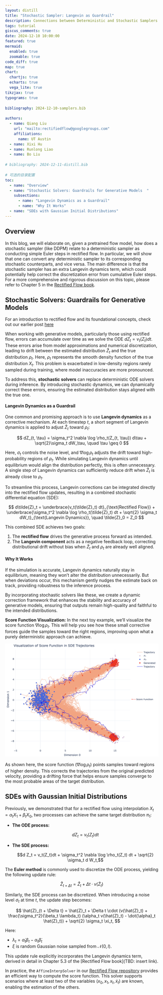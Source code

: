 ```yaml
---
layout: distill
title: "Stochastic Sampler: Langevin as Guardrail"
description: Connections between Deterministic and Stochastic Samplers
tags: tutorial
giscus_comments: true
date: 2024-12-10 10:00:00
featured: true
mermaid:
  enabled: true
  zoomable: true
code_diff: true
map: true
chart:
  chartjs: true
  echarts: true
  vega_lite: true
tikzjax: true
typograms: true

bibliography: 2024-12-10-samplers.bib

authors:
  - name: Qiang Liu
    url: "mailto:rectifiedflow@googlegroups.com"
    affiliations:
      name: UT Austin
  - name: Xixi Hu
  - name: Runlong Liao
  - name: Bo Liu

# bibliography: 2024-12-11-distill.bib

# 可选的目录配置
toc:
  - name: "Overview"
  - name: "Stochastic Solvers: Guardrails for Generative Models  "
    subsections:
      - name: "Langevin Dynamics as a Guardrail"
      - name: "Why It Works"
  - name: "SDEs with Gaussian Initial Distributions"
---
```


## Overview

In this blog, we will elaborate on, given a pretrained flow model, how does a stochastic sampler (like DDPM) relate to a deterministic sampler as conducting simple Euler steps in rectified flow. In particular, we will show that one can convert any deterministic sampler to its corresponding stochastic counterparts, and vice versa. The main difference is that the stochastic sampler has an extra Langevin dynamics term, which could potentially help correct the discretization error from cumulative Euler steps. For a more comprehensive and rigorous discussion on this topic, please refer to Chapter 5 in the [Rectified Flow book]().

## Stochastic Solvers: Guardrails for Generative Models

For an introduction to rectified flow and its foundational concepts, check out our earlier post [here](https://rectifiedflow.github.io/blog/2024/intro/)<d-cite key="Liu2022FlowSA"></d-cite>

When working with generative models, particularly those using rectified flow, errors can accumulate over time as we solve the ODE $dZ_t = v_t(Z_t) dt$. These errors arise from model approximations and numerical discretization, leading to drift between the estimated distribution $\hat{Z}_t$ and the true distribution $\rho_t$. Here, $\rho_t$ represents the smooth density function of the true distribution $X_t$. This problem is exacerbated in low-density regions rarely sampled during training, where model inaccuracies are more pronounced.

To address this, **stochastic solvers** can replace deterministic ODE solvers during inference. By introducing stochastic dynamics, we can dynamically correct these errors, ensuring the estimated distribution stays aligned with the true one.

#### Langevin Dynamics as a Guardrail

One common and promising approach is to use **Langevin dynamics** as a corrective mechanism. At each timestep $t$, a short segment of Langevin dynamics is applied to adjust $\hat{Z}_t$ toward $\rho_t$:

$$
dZ_{t, \tau} = \sigma_t^2 \nabla \log \rho_t(Z_{t, \tau}) d\tau + \sqrt{2}\sigma_t dW_\tau, \quad \tau \geq 0
$$

Here, $\sigma_t$ controls the noise level, and $\nabla \log \rho_t$ adjusts the drift toward high-probability regions of $\rho_t$. While simulating Langevin dynamics until equilibrium would align the distribution perfectly, this is often unnecessary. A single step of Langevin dynamics can sufficiently reduce drift when $\hat{Z}_t$ is already close to $\rho_t$.

To streamline this process, Langevin corrections can be integrated directly into the rectified flow updates, resulting in a combined stochastic differential equation (SDE):

$$
d\tilde{Z}_t = \underbrace{v_t(\tilde{Z}_t) dt}_{\text{Rectified Flow}} + \underbrace{\sigma_t^2 \nabla \log \rho_t(\tilde{Z}_t) dt + \sqrt{2} \sigma_t dW_t}_{\text{Langevin Dynamics}}, \quad \tilde{Z}_0 = Z_0
$$

This combined SDE achieves two goals:

1. The **rectified flow** drives the generative process forward as intended.
2. The **Langevin component** acts as a negative feedback loop, correcting distributional drift without bias when $\tilde{Z}_t$ and $\rho_t$ are already well aligned.

#### Why It Works

If the simulation is accurate, Langevin dynamics naturally stay in equilibrium, meaning they won’t alter the distribution unnecessarily. But when deviations occur, this mechanism gently nudges the estimate back on track, providing robustness to the inference process.

By incorporating stochastic solvers like these, we create a dynamic correction framework that enhances the stability and accuracy of generative models, ensuring that outputs remain high-quality and faithful to the intended distributions.

**Score Function Visualization:**
In the next toy example, we’ll visualize the score function $\nabla \log \rho_t$. This will help you see how these small corrective forces guide the samples toward the right regions, improving upon what a purely deterministic approach can achieve.

<div class="l-body">
  <img src="/assets/img/score_function_on_sde_traj.png" alt="cross" style="max-width:100%;" />
</div>

As shown here, the score function ($\nabla \log \rho_t$) points samples toward regions of higher density. This corrects the trajectories from the original predicted velocity, providing a drifting force that helps ensure samples converge to the most probable areas of the target distribution.

## SDEs with Gaussian Initial Distributions

Previously, we demonstrated that for a rectified flow using interpolation $X_t = \alpha_t X_1 + \beta_t X_0$, two processes can achieve the same target distribution $\pi_1$:

- **The ODE process:**

  $$d Z_t = v_t(Z_t)dt$$

- **The SDE process:**

  $$d Z_t = v_t(Z_t)dt + \sigma_t^2 \nabla \log \rho_t(Z_t) dt + \sqrt{2} \sigma_t d W_t,$$

The **Euler method** is commonly used to discretize the ODE process, yielding the following update rule:

$$
\hat{Z}_{t + \Delta t} = \hat{Z}_t + \Delta t \cdot v(\tilde{Z}_t)
$$

Similarly, the SDE process can be discretized. When introducing a noise level $\sigma_t$ at time $t$, the update step becomes:

$$
\hat{Z}_{t + \Delta t} = \hat{Z}_t + \Delta t \cdot (v(\hat{Z}_t) + \frac{\sigma_t^2}{\beta_t \lambda_t} (\alpha_t v(\hat{Z}_t) - \dot{\alpha}_t \hat{Z}_t))  + \sqrt{2}  \sigma_t \xi_t,
$$

Here:

- $\lambda_t = \dot{\alpha}_t \beta_t - \alpha_t \dot{\beta}_t$
- $\xi$ is random Gaussian noise sampled from $\mathcal{N}(0, I)$.

This update rule explicitly incorporates the Langevin dynamics term, derived in detail in Chapter 5.3 of the [Rectified Flow book](TBD: insert link).

In practice, the `AffineInterpSolver` in our [Rectified Flow repository](https://github.com/lqiang67/rectified-flow) provides an efficient way to compute the score function. This solver supports scenarios where at least two of the variables $(x_0, x_1, x_t, \dot{x}_t)$ are known, enabling the estimation of the others.
